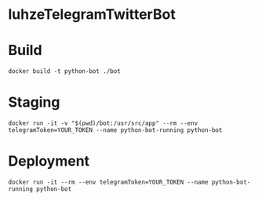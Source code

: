 # luhzeTelegramTwitterBot

# Build
```
docker build -t python-bot ./bot
```

# Staging
```
docker run -it -v "$(pwd)/bot:/usr/src/app" --rm --env telegramToken=YOUR_TOKEN --name python-bot-running python-bot
```

# Deployment
```
docker run -it --rm --env telegramToken=YOUR_TOKEN --name python-bot-running python-bot
```

